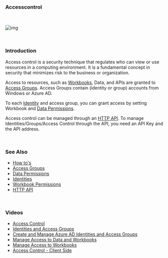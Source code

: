
### Accesscontrol

<br/>

![img](https://profitbasedocs.blob.core.windows.net/images/accCtrl.png)

<br/>

### Introduction

Access control is a security technique that regulates who can view or use resources in a computing environment. It is a fundamental concept in security that minimizes risk to the business or organization.

Access to resources, such as [Workbooks](../workbooks.md), Data, and APIs are granted to [Access Groups](accessgroups.md). Access Groups contain (identity or group) accounts from Windows or Azure AD.

To each [Identity](identities.md) and access group, you can grant access by setting Workbook and [Data Permissions](dataperm.md).

Access control can be managed through an [HTTP API](httpapi.md). To manage Identities/Groups/Access Control through the API, you need an API Key and the API address.

<br/>

### See Also

- [How to's](howto.md)
- [Access Groups](accessgroups.md)
- [Data Permissions](dataperm.md)
- [Identities](identities.md)
- [Workbook Permissions](workbookperm.md)
- [HTTP API](httpapi.md)

<br/>

### Videos

- [Access Control](../../videos/accesscontrol.md)
- [Identities and Access Groups](https://profitbasedocs.blob.core.windows.net/videos/Users%20and%20Permissions%20-%20Users%20and%20User%20Groups.mp4)
- [Create and Manage Azure AD Identities and Access Groups](https://profitbasedocs.blob.core.windows.net/videos/Users%20and%20Permissions%20-%20Create%20and%20Manage%20Azure%20AD%20Users%20and%20User%20Groups.mp4)
- [Manage Access to Data and Workbooks](https://profitbasedocs.blob.core.windows.net/videos/Users%20and%20Permissions%20-%20Manage%20access%20to%20data%20and%20Workbooks.mp4)
- [Manage Access to Workbooks](https://profitbasedocs.blob.core.windows.net/videos/Access%20Control%20-%20Manage%20access%20to%20Workbooks.mp4)
- [Access Control - Client Side](https://profitbasedocs.blob.core.windows.net/videos/Identities%20client%20side%20%20-%20Basics.mp4)

